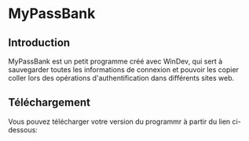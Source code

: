 # MyPassBank

## Introduction
MyPassBank est un petit programme créé avec WinDev, qui sert à sauvegarder toutes les informations de connexion et pouvoir les copier coller lors des opérations d'authentification dans différents sites web.

## Téléchargement
Vous pouvez télécharger votre version du programmr à partir du lien ci-dessous:

